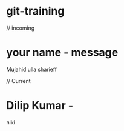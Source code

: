 # git-training

// incoming 
# your name - message 
Mujahid ulla sharieff


// Current
# Dilip Kumar -  
niki

